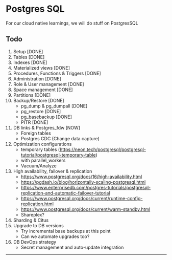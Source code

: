 # Postgres SQL

For our cloud native learnings, we will do stuff on PostgresSQL

## Todo

1. Setup [DONE]
2. Tables [DONE]
3. Indexes [DONE]
4. Materialized views [DONE]
5. Procedures, Functions & Triggers [DONE]
6. Administration [DONE]
7. Role & User management [DONE]
8. Space management [DONE]
9. Partitions [DONE]
10. Backup/Restore [DONE]
    - pg_dump & pg_dumpall [DONE]
    - pg_restore [DONE]
    - pg_basebackup [DONE]
    - PITR [DONE]
11. DB links & Postgres_fdw [NOW]
    - Foreign tables
    - Postgres CDC (Change data capture)
12. Optimization configurations
    - temporary tables (https://neon.tech/postgresql/postgresql-tutorial/postgresql-temporary-table)
    - with parallel_workers
    - Vacuum/Analyze
13. High availability, failover & replication
    - https://www.postgresql.org/docs/16/high-availability.html
    - https://pgdash.io/blog/horizontally-scaling-postgresql.html
    - https://www.enterprisedb.com/postgres-tutorials/postgresql-replication-and-automatic-failover-tutorial
    - https://www.postgresql.org/docs/current/runtime-config-replication.html
    - https://www.postgresql.org/docs/current/warm-standby.html
    - Shareplex?
14. Sharding & Citus
15. Upgrade to DB versions
    - Try incremental base backups at this point
    - Can we automate upgrades too? 
16. DB DevOps strategy
    - Secret management and auto-update integration

---
